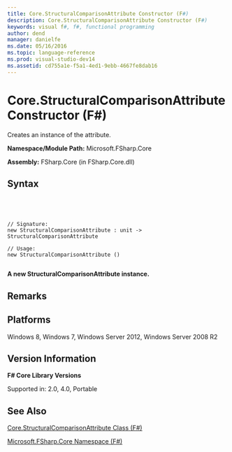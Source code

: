 ```yaml
---
title: Core.StructuralComparisonAttribute Constructor (F#)
description: Core.StructuralComparisonAttribute Constructor (F#)
keywords: visual f#, f#, functional programming
author: dend
manager: danielfe
ms.date: 05/16/2016
ms.topic: language-reference
ms.prod: visual-studio-dev14
ms.assetid: cd755a1e-f5a1-4ed1-9ebb-4667fe8dab16 
---
```


# Core.StructuralComparisonAttribute Constructor (F#)

Creates an instance of the attribute.

**Namespace/Module Path:** Microsoft.FSharp.Core

**Assembly:** FSharp.Core (in FSharp.Core.dll)


## Syntax



```




// Signature:
new StructuralComparisonAttribute : unit -> StructuralComparisonAttribute

// Usage:
new StructuralComparisonAttribute ()


```




**A new StructuralComparisonAttribute instance.**
## Remarks

## Platforms
Windows 8, Windows 7, Windows Server 2012, Windows Server 2008 R2


## Version Information
**F# Core Library Versions**

Supported in: 2.0, 4.0, Portable




## See Also
[Core.StructuralComparisonAttribute Class &#40;F&#35;&#41;](Core.StructuralComparisonAttribute-Class-%5BFSharp%5D.md)

[Microsoft.FSharp.Core Namespace &#40;F&#35;&#41;](Microsoft.FSharp.Core-Namespace-%5BFSharp%5D.md)

